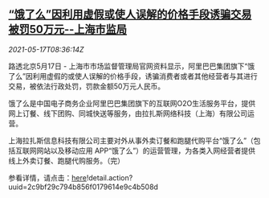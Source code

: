 <!--1621242062000-->
[“饿了么”因利用虚假或使人误解的价格手段诱骗交易被罚50万元--上海市监局](https://cn.reuters.com/article/shanghai-alibaba-ele-penalty-0517-idCNKCS2CY0O8)
------

<div><i>2021-05-17T08:36:14Z</i></div><p>路透北京5月17日 - 上海市市场监督管理局官网资料显示，阿里巴巴集团旗下“饿了么”因利用虚假的或使人误解的价格手段，诱骗消费者或者其他经营者与其进行交易，被依法行政处罚，罚款金额50万元人民币。</p><p>饿了么是中国电子商务企业阿里巴巴集团旗下的互联网O2O生活服务平台，提供网上订餐、线下团购、同城快送等服务，由拉扎斯网络科技（上海）有限公司运营。</p><p>上海拉扎斯信息科技有限公司主要对外从事外卖订餐和跑腿代购平台“饿了么”（包括互联网网站以及移动应用 APP“饿了么”）的运营管理，为各类入网经营者提供线上外卖订餐、跑腿代购服务。（完）</p><p>参看详情，请点击：<a href="http://fw.scjgj.sh.gov.cn/shaic/punish">here</a>!detail.action?uuid=2c9bf29c794b856f0179614e9c4b508d</p>
